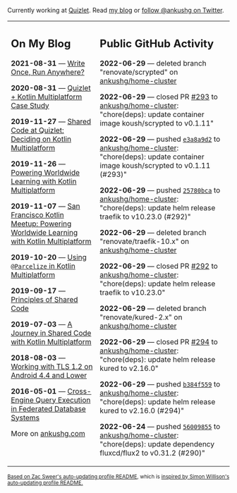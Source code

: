 Currently working at [Quizlet](https://quizlet.com/). Read [my blog](https://ankushg.com/) or [follow @ankushg on Twitter](https://twitter.com/ankushg).

<table><tr><td valign="top" width="40%">

## On My Blog
<!-- blog starts -->
**2021-08-31** — [Write Once, Run Anywhere?](https://ankushg.com/posts/write-once-run-anywhere-increment/)

**2020-08-31** — [Quizlet + Kotlin Multiplatform Case Study](https://ankushg.com/posts/quizlet-kotlin-multiplatform-case-study/)

**2019-11-27** — [Shared Code at Quizlet: Deciding on Kotlin Multiplatform](https://ankushg.com/posts/shared-code-kotlin-multiplatform/)

**2019-11-26** — [Powering Worldwide Learning with Kotlin Multiplatform](https://ankushg.com/speaking/droidcon-sf-2019)

**2019-11-07** — [San Francisco Kotlin Meetup: Powering Worldwide Learning with Kotlin Multiplatform](https://ankushg.com/speaking/sf-kotlin-meetup-2019)

**2019-10-20** — [Using `@Parcelize` in Kotlin Multiplatform](https://ankushg.com/posts/multiplatform-parcelize/)

**2019-09-17** — [Principles of Shared Code](https://ankushg.com/speaking/denver-startup-week-2019)

**2019-07-03** — [A Journey in Shared Code with Kotlin Multiplatform](https://ankushg.com/speaking/droidcon-berlin-2019)

**2018-08-03** — [Working with TLS 1.2 on Android 4.4 and Lower](https://ankushg.com/posts/tls-1.2-on-android/)

**2016-05-01** — [Cross-Engine Query Execution in Federated Database Systems](https://ankushg.com/projects/thesis)
<!-- blog ends -->
More on [ankushg.com](https://ankushg.com/)
</td><td valign="top" width="60%">

## Public GitHub Activity
<!-- githubActivity starts -->
**2022-06-29** — deleted branch "renovate/scrypted" on [ankushg/home-cluster](https://api.github.com/repos/ankushg/home-cluster)

**2022-06-29** — closed PR [#293](https://github.com/ankushg/home-cluster/pull/293) to [ankushg/home-cluster](https://api.github.com/repos/ankushg/home-cluster): "chore(deps): update container image koush/scrypted to v0.1.11"

**2022-06-29** — pushed [`e3a8a9d2`](https://github.com/ankushg/home-cluster/commit/e3a8a9d25efcc30479a2a81305d6bd80ed87b070) to [ankushg/home-cluster](https://api.github.com/repos/ankushg/home-cluster): "chore(deps): update container image koush/scrypted to v0.1.11 (#293)"

**2022-06-29** — pushed [`25780bca`](https://github.com/ankushg/home-cluster/commit/25780bca75b8ac7921286c737734ed723dd869c5) to [ankushg/home-cluster](https://api.github.com/repos/ankushg/home-cluster): "chore(deps): update helm release traefik to v10.23.0 (#292)"

**2022-06-29** — deleted branch "renovate/traefik-10.x" on [ankushg/home-cluster](https://api.github.com/repos/ankushg/home-cluster)

**2022-06-29** — closed PR [#292](https://github.com/ankushg/home-cluster/pull/292) to [ankushg/home-cluster](https://api.github.com/repos/ankushg/home-cluster): "chore(deps): update helm release traefik to v10.23.0"

**2022-06-29** — deleted branch "renovate/kured-2.x" on [ankushg/home-cluster](https://api.github.com/repos/ankushg/home-cluster)

**2022-06-29** — closed PR [#294](https://github.com/ankushg/home-cluster/pull/294) to [ankushg/home-cluster](https://api.github.com/repos/ankushg/home-cluster): "chore(deps): update helm release kured to v2.16.0"

**2022-06-29** — pushed [`b384f559`](https://github.com/ankushg/home-cluster/commit/b384f5596b2afc84415a3dd336b6d125fdfcd6b8) to [ankushg/home-cluster](https://api.github.com/repos/ankushg/home-cluster): "chore(deps): update helm release kured to v2.16.0 (#294)"

**2022-06-24** — pushed [`56009855`](https://github.com/ankushg/home-cluster/commit/560098557316bb99cc0b19a8c47ce28948e5dda1) to [ankushg/home-cluster](https://api.github.com/repos/ankushg/home-cluster): "chore(deps): update dependency fluxcd/flux2 to v0.31.2 (#290)"
<!-- githubActivity ends -->
</td></tr></table>

<sub><a href="https://github.com/ZacSweers/ZacSweers">Based on Zac Sweer's auto-updating profile README</a>, which is <a href="https://simonwillison.net/2020/Jul/10/self-updating-profile-readme/">inspired by Simon Willison's auto-updating profile README.</a></sub>